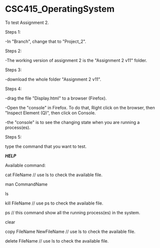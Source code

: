 # CSC415_OperatingSystem
To test Assignment 2.

Steps 1:

-In "Branch", change that to "Project_2".

Steps 2:

-The working version of assignment 2 is the "Assignment 2 v11" folder.

Steps 3:

-download the whole folder "Assignment 2 v11".

Steps 4:

-drag the file "Display.html" to a browser (Firefox).

-Open the "console" in Firefox. To do that, Right click on the browser, then "Inspect Element (Q)", then click on Console.

-the "console" is to see the changing state when you are running a process(es).

Steps 5:

type the command that you want to test.

*****HELP*****

Available command:

cat FileName // use ls to check the available file.

man CommandName

ls

kill FileName // use ps to check the available file.

ps  // this command show all the running process(es) in the system.

clear

copy FileName NewFileName // use ls to check the available file.

delete FileName  // use ls to check the available file.




